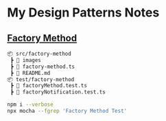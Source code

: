 
# My Design Patterns Notes

## [Factory Method](./src/factory-method/README.md)

```bash
📦 src/factory-method
 ┣ 📂 images
 ┣ 📜 factory-method.ts
 ┣ 📜 README.md
📦 test/factory-method
 ┣ 📜 factoryMethod.test.ts
 ┣ 📜 factoryNotification.test.ts
```

```bash
npm i --verbose
npx mocha --fgrep 'Factory Method Test'
```